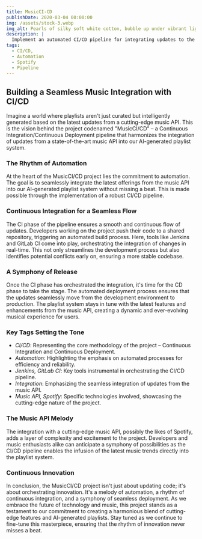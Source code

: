 ```yaml
---
title: MusicCI-CD
publishDate: 2020-03-04 00:00:00
img: /assets/stock-3.webp
img_alt: Pearls of silky soft white cotton, bubble up under vibrant lighting
description: |
  Implement an automated CI/CD pipeline for integrating updates to the cutting-edge music API into the AI-generated playlist system.
tags:
  - CI/CD,
  - Automation
  - Spotify
  - Pipeline
---
```


## Building a Seamless Music Integration with CI/CD

Imagine a world where playlists aren't just curated but intelligently generated based on the latest updates from a cutting-edge music API. This is the vision behind the project codenamed "MusicCI/CD" – a Continuous Integration/Continuous Deployment pipeline that harmonizes the integration of updates from a state-of-the-art music API into our AI-generated playlist system.

### The Rhythm of Automation

At the heart of the MusicCI/CD project lies the commitment to automation. The goal is to seamlessly integrate the latest offerings from the music API into our AI-generated playlist system without missing a beat. This is made possible through the implementation of a robust CI/CD pipeline.

### Continuous Integration for a Seamless Flow

The CI phase of the pipeline ensures a smooth and continuous flow of updates. Developers working on the project push their code to a shared repository, triggering an automated build process. Here, tools like Jenkins and GitLab CI come into play, orchestrating the integration of changes in real-time. This not only streamlines the development process but also identifies potential conflicts early on, ensuring a more stable codebase.

### A Symphony of Release

Once the CI phase has orchestrated the integration, it's time for the CD phase to take the stage. The automated deployment process ensures that the updates seamlessly move from the development environment to production. The playlist system stays in tune with the latest features and enhancements from the music API, creating a dynamic and ever-evolving musical experience for users.

### Key Tags Setting the Tone

- _CI/CD_: Representing the core methodology of the project – Continuous Integration and Continuous Deployment.
- _Automation_: Highlighting the emphasis on automated processes for efficiency and reliability.
- _Jenkins, GitLab CI_: Key tools instrumental in orchestrating the CI/CD pipeline.
- _Integration_: Emphasizing the seamless integration of updates from the music API.
- _Music API, Spotify_: Specific technologies involved, showcasing the cutting-edge nature of the project.

### The Music API Melody

The integration with a cutting-edge music API, possibly the likes of Spotify, adds a layer of complexity and excitement to the project. Developers and music enthusiasts alike can anticipate a symphony of possibilities as the CI/CD pipeline enables the infusion of the latest music trends directly into the playlist system.

### Continuous Innovation

In conclusion, the MusicCI/CD project isn't just about updating code; it's about orchestrating innovation. It's a melody of automation, a rhythm of continuous integration, and a symphony of seamless deployment. As we embrace the future of technology and music, this project stands as a testament to our commitment to creating a harmonious blend of cutting-edge features and AI-generated playlists. Stay tuned as we continue to fine-tune this masterpiece, ensuring that the rhythm of innovation never misses a beat.
